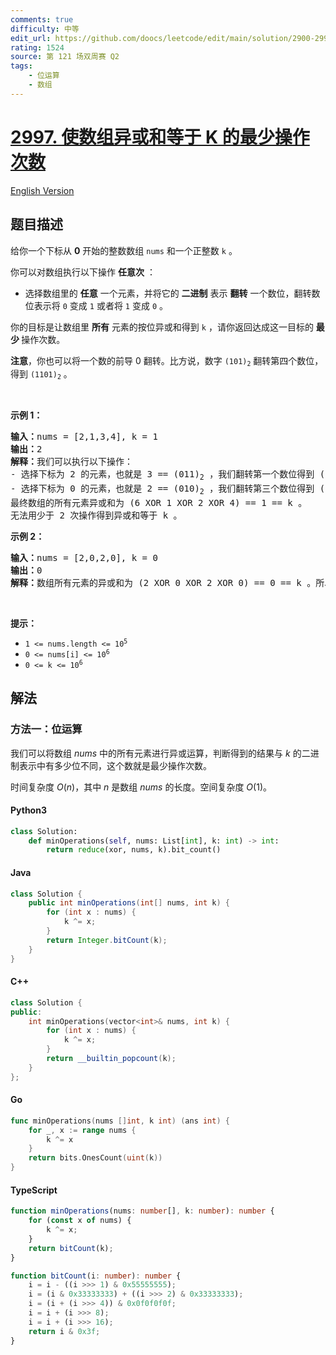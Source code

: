 ```yaml
---
comments: true
difficulty: 中等
edit_url: https://github.com/doocs/leetcode/edit/main/solution/2900-2999/2997.Minimum%20Number%20of%20Operations%20to%20Make%20Array%20XOR%20Equal%20to%20K/README.md
rating: 1524
source: 第 121 场双周赛 Q2
tags:
    - 位运算
    - 数组
---
```


<!-- problem:start -->

# [2997. 使数组异或和等于 K 的最少操作次数](https://leetcode.cn/problems/minimum-number-of-operations-to-make-array-xor-equal-to-k)

[English Version](/solution/2900-2999/2997.Minimum%20Number%20of%20Operations%20to%20Make%20Array%20XOR%20Equal%20to%20K/README_EN.md)

## 题目描述

<!-- description:start -->

<p>给你一个下标从 <strong>0</strong>&nbsp;开始的整数数组&nbsp;<code>nums</code>&nbsp;和一个正整数&nbsp;<code>k</code>&nbsp;。</p>

<p>你可以对数组执行以下操作 <strong>任意次</strong>&nbsp;：</p>

<ul>
	<li>选择数组里的 <strong>任意</strong>&nbsp;一个元素，并将它的&nbsp;<strong>二进制</strong>&nbsp;表示&nbsp;<strong>翻转</strong>&nbsp;一个数位，翻转数位表示将&nbsp;<code>0</code> 变成&nbsp;<code>1</code>&nbsp;或者将 <code>1</code>&nbsp;变成 <code>0</code>&nbsp;。</li>
</ul>

<p>你的目标是让数组里 <strong>所有</strong>&nbsp;元素的按位异或和得到 <code>k</code>&nbsp;，请你返回达成这一目标的 <strong>最少&nbsp;</strong>操作次数。</p>

<p><strong>注意</strong>，你也可以将一个数的前导 0 翻转。比方说，数字&nbsp;<code>(101)<sub>2</sub></code>&nbsp;翻转第四个数位，得到&nbsp;<code>(1101)<sub>2</sub></code>&nbsp;。</p>

<p>&nbsp;</p>

<p><strong class="example">示例 1：</strong></p>

<pre>
<b>输入：</b>nums = [2,1,3,4], k = 1
<b>输出：</b>2
<b>解释：</b>我们可以执行以下操作：
- 选择下标为 2 的元素，也就是 3 == (011)<sub>2</sub>&nbsp;，我们翻转第一个数位得到 (010)<sub>2</sub> == 2 。数组变为 [2,1,2,4] 。
- 选择下标为 0 的元素，也就是 2 == (010)<sub>2</sub> ，我们翻转第三个数位得到 (110)<sub>2</sub> == 6 。数组变为 [6,1,2,4] 。
最终数组的所有元素异或和为 (6 XOR 1 XOR 2 XOR 4) == 1 == k 。
无法用少于 2 次操作得到异或和等于 k 。
</pre>

<p><strong class="example">示例 2：</strong></p>

<pre>
<strong>输入：</strong>nums = [2,0,2,0], k = 0
<b>输出：</b>0
<strong>解释：</strong>数组所有元素的异或和为 (2 XOR 0 XOR 2 XOR 0) == 0 == k 。所以不需要进行任何操作。
</pre>

<p>&nbsp;</p>

<p><strong>提示：</strong></p>

<ul>
	<li><code>1 &lt;= nums.length &lt;= 10<sup>5</sup></code></li>
	<li><code>0 &lt;= nums[i] &lt;= 10<sup>6</sup></code></li>
	<li><code>0 &lt;= k &lt;= 10<sup>6</sup></code></li>
</ul>

<!-- description:end -->

## 解法

<!-- solution:start -->

### 方法一：位运算

我们可以将数组 $nums$ 中的所有元素进行异或运算，判断得到的结果与 $k$ 的二进制表示中有多少位不同，这个数就是最少操作次数。

时间复杂度 $O(n)$，其中 $n$ 是数组 $nums$ 的长度。空间复杂度 $O(1)$。

<!-- tabs:start -->

#### Python3

```python
class Solution:
    def minOperations(self, nums: List[int], k: int) -> int:
        return reduce(xor, nums, k).bit_count()
```

#### Java

```java
class Solution {
    public int minOperations(int[] nums, int k) {
        for (int x : nums) {
            k ^= x;
        }
        return Integer.bitCount(k);
    }
}
```

#### C++

```cpp
class Solution {
public:
    int minOperations(vector<int>& nums, int k) {
        for (int x : nums) {
            k ^= x;
        }
        return __builtin_popcount(k);
    }
};
```

#### Go

```go
func minOperations(nums []int, k int) (ans int) {
	for _, x := range nums {
		k ^= x
	}
	return bits.OnesCount(uint(k))
}
```

#### TypeScript

```ts
function minOperations(nums: number[], k: number): number {
    for (const x of nums) {
        k ^= x;
    }
    return bitCount(k);
}

function bitCount(i: number): number {
    i = i - ((i >>> 1) & 0x55555555);
    i = (i & 0x33333333) + ((i >>> 2) & 0x33333333);
    i = (i + (i >>> 4)) & 0x0f0f0f0f;
    i = i + (i >>> 8);
    i = i + (i >>> 16);
    return i & 0x3f;
}
```

<!-- tabs:end -->

<!-- solution:end -->

<!-- problem:end -->
